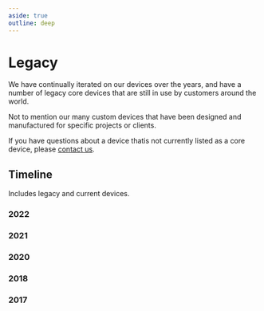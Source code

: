 ```yaml
---
aside: true
outline: deep
---
```

# Legacy

We have continually iterated on our devices over the years, and have a number of legacy core devices that are still in use by customers around the world.

Not to mention our many custom devices that have been designed and manufactured for specific projects or clients.

If you have questions about a device thatis not currently listed as a core device, please [contact us](https://support.lightbug.cloud/).

## Timeline

Includes legacy and current devices.

<!-- TODO better pictures -->

### 2022

<v-row>
    <v-col class="d-flex child-flex" cols="2" >
        <v-img src="https://web.archive.org/web/20220123232918im_/https://lightbug.io/images/incognito_front_hu8c2874194884c59d2a3ac51d539313f6_639545_150x225_fit_q75_h2_box_3.webp"/>
    </v-col>
    <v-col class="d-flex child-flex" cols="2" >
        <v-img src="https://web.archive.org/web/20220123232918im_/https://lightbug.io/images/vehicle_front_hu8c2874194884c59d2a3ac51d539313f6_135807_150x225_fit_q75_h2_box_3.webp"/>
    </v-col>
</v-row>

### 2021

<v-row>
    <v-col class="d-flex child-flex" cols="2" >
        <v-img src="https://lightbug.io/images/product-front/LB-DEV-EN2_hu840ae98c2675b160231853d09ef00730_192512_150x225_fit_q75_h2_box_2.webp"/>
    </v-col>
</v-row>

### 2020

<v-row>
    <v-col class="d-flex child-flex" cols="2" >
        <v-img src="https://web.archive.org/web/20200813192447im_/https://thelightbug.com/images/lightbug_front_small_gps_tracker.png"/>
    </v-col>
    <v-col class="d-flex child-flex" cols="2" >
        <v-img src="https://web.archive.org/web/20200813192447im_/https://thelightbug.com/images/rthub_front_long_battery_gps_tracker.png"/>
    </v-col>
</v-row>

### 2018

<v-row>
    <v-col class="d-flex child-flex" cols="2" >
        <v-img src="https://web.archive.org/web/20180818185318im_/https://thelightbug.com/images/lightbug_front_small_gps_tracker.png"/>
    </v-col>
    <v-col class="d-flex child-flex" cols="2" >
        <v-img src="https://web.archive.org/web/20180818185318im_/https://thelightbug.com/images/rthub_front_long_battery_gps_tracker.png"/>
    </v-col>
</v-row>

<!-- TODO add wired vehicle tracker -->

### 2017

<v-row>
    <v-col class="d-flex child-flex" cols="2" >
        <v-img src="https://web.archive.org/web/20170710121335im_/https://thelightbug.com/img/lightbug.png"/>
    </v-col>
</v-row>
